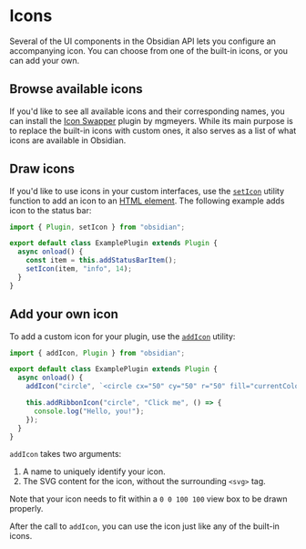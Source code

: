 # Icons

Several of the UI components in the Obsidian API lets you configure an accompanying icon. You can choose from one of the built-in icons, or you can add your own.

## Browse available icons

If you'd like to see all available icons and their corresponding names, you can install the
[Icon Swapper](https://github.com/mgmeyers/obsidian-icon-swapper) plugin by mgmeyers. While its main purpose is to replace the built-in icons with custom ones, it also serves as a list of what icons are available in Obsidian.

## Draw icons

If you'd like to use icons in your custom interfaces, use the [`setIcon`](../reference/typescript/functions/setIcon.md) utility function to add an icon to an [HTML element](html-elements.md). The following example adds icon to the status bar:

```ts title="main.ts"
import { Plugin, setIcon } from "obsidian";

export default class ExamplePlugin extends Plugin {
  async onload() {
    const item = this.addStatusBarItem();
    setIcon(item, "info", 14);
  }
}
```

## Add your own icon

To add a custom icon for your plugin, use the [`addIcon`](../reference/typescript/functions/addIcon.md) utility:

```ts title="main.ts"
import { addIcon, Plugin } from "obsidian";

export default class ExamplePlugin extends Plugin {
  async onload() {
    addIcon("circle", `<circle cx="50" cy="50" r="50" fill="currentColor" />`);

    this.addRibbonIcon("circle", "Click me", () => {
      console.log("Hello, you!");
    });
  }
}
```

`addIcon` takes two arguments:

1. A name to uniquely identify your icon.
1. The SVG content for the icon, without the surrounding `<svg>` tag.

Note that your icon needs to fit within a `0 0 100 100` view box to be drawn properly.

After the call to `addIcon`, you can use the icon just like any of the built-in icons.
